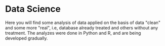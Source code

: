 # Data Science

Here you will find some analysis of data applied on the basis of data "clean" and some more "real", i.e, database already treated and others without any treatment. The analyzes were done in Python and R, and are being developed gradually.
